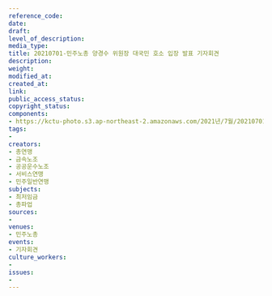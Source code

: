 ```yaml
---
reference_code: 
date: 
draft: 
level_of_description: 
media_type: 
title: 20210701-민주노총 양경수 위원장 대국민 호소 입장 발표 기자회견
description: 
weight: 
modified_at: 
created_at: 
link: 
public_access_status: 
copyright_status: 
components:
- https://kctu-photo.s3.ap-northeast-2.amazonaws.com/2021년/7월/20210701-민주노총+양경수+위원장+대국민+호소+입장+발표+기자회견/_1D20384.jpg
tags:
- 
creators:
- 총연맹
- 금속노조
- 공공운수노조
- 서비스연맹
- 민주일반연맹
subjects:
- 최저임금
- 총파업
sources:
- 
venues:
- 민주노총
events:
- 기자회견
culture_workers:
- 
issues:
- 
---
```

